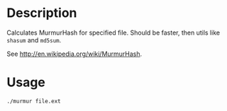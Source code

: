 Description
======

Calculates MurmurHash for specified file. Should be faster, then
utils like `shasum` and `md5sum`.

See http://en.wikipedia.org/wiki/MurmurHash.

Usage
=====
```
./murmur file.ext
```
